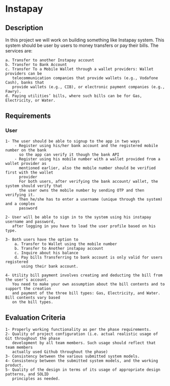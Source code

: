 # Instapay

## Description

In this project we will work on building something like Instapay system. This system should be
user by users to money transfers or pay their bills. The services are:

    a. Transfer to another Instapay account
    b. Transfer to Bank Account
    c. Transfer To a Mobile Wallet through a wallet providers: Wallet providers can be
       telecommunication companies that provide wallets (e.g., Vodafone Cash), banks that
       provide wallets (e.g., CIB), or electronic payment companies (e.g., Fawry).
    d. Paying utilities’ bills, where such bills can be for Gas, Electricity, or Water.

## Requirements

### User

    1- The user should be able to signup to the app in two ways
        - Register using his/her bank account and the registered mobile number on the bank
          so the app can verify it though the bank API
        - Register using his mobile number with a wallet provided from a wallet provider as
          mentioned earlier, also the mobile number should be verified first with the wallet
          provider
          For both users, after verifying the bank account/ wallet, the system should verify that
          the user owns the mobile number by sending OTP and then verifying it.
          Then he/she has to enter a username (unique through the system) and a complex
          password

    2- User will be able to sign in to the system using his instapay username and password,
       after logging in you have to load the user profile based on his type.

    3- Both users have the option to
        a. Transfer to Wallet using the mobile number
        b. Transfer to Another instapay account
        c. Inquire about his balance
        d. Pay bills Transferring to bank account is only valid for users registered 
           using their bank account.

    4- Utility bill payment involves creating and deducting the bill from the user’s account. 
       You need to make your own assumption about the bill contents and to support the creation
       and payment of the three bill types: Gas, Electricity, and Water. Bill contents vary based
       on the bill types.

## Evaluation Criteria

    1- Properly working functionality as per the phase requirements.
    2- Quality of project configuration (i.e. actual realistic usage of Git throughout the phase
       development by all team members. Such usage should reflect that team members
       actually used Github throughout the phase) 
    3- Consistency between the various submitted system models.
    4- Consistency between the submitted system models, and the working product.
    5- Quality of the design in terms of its usage of appropriate design patterns, and SOLID
       principles as needed.